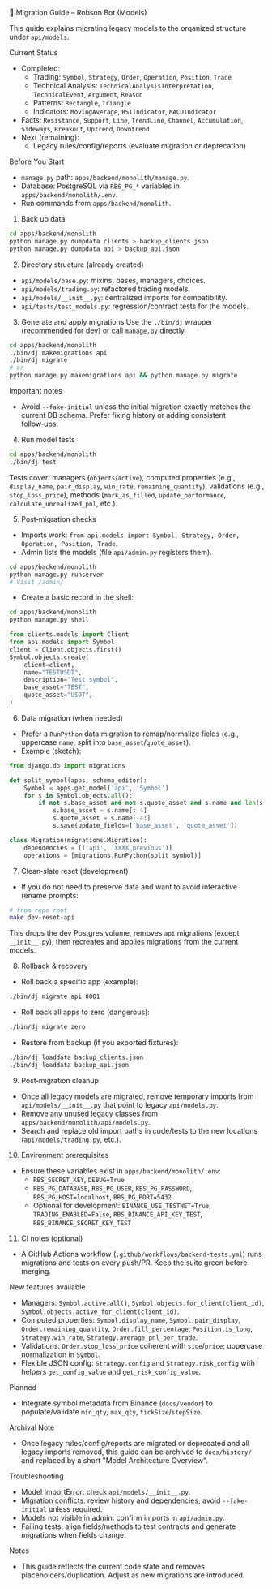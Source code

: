 🚀 Migration Guide – Robson Bot (Models)

This guide explains migrating legacy models to the organized structure under `api/models`.

Current Status
- Completed:
  - Trading: `Symbol`, `Strategy`, `Order`, `Operation`, `Position`, `Trade`
  - Technical Analysis: `TechnicalAnalysisInterpretation`, `TechnicalEvent`, `Argument`, `Reason`
  - Patterns: `Rectangle`, `Triangle`
  - Indicators: `MovingAverage`, `RSIIndicator`, `MACDIndicator`
- Facts: `Resistance`, `Support`, `Line`, `TrendLine`, `Channel`, `Accumulation`, `Sideways`, `Breakout`, `Uptrend`, `Downtrend`
- Next (remaining):
  - Legacy rules/config/reports (evaluate migration or deprecation)

Before You Start
- `manage.py` path: `apps/backend/monolith/manage.py`.
- Database: PostgreSQL via `RBS_PG_*` variables in `apps/backend/monolith/.env`.
- Run commands from `apps/backend/monolith`.

1) Back up data
```bash
cd apps/backend/monolith
python manage.py dumpdata clients > backup_clients.json
python manage.py dumpdata api > backup_api.json
```

2) Directory structure (already created)
- `api/models/base.py`: mixins, bases, managers, choices.
- `api/models/trading.py`: refactored trading models.
- `api/models/__init__.py`: centralized imports for compatibility.
- `api/tests/test_models.py`: regression/contract tests for the models.

3) Generate and apply migrations
Use the `./bin/dj` wrapper (recommended for dev) or call `manage.py` directly.
```bash
cd apps/backend/monolith
./bin/dj makemigrations api
./bin/dj migrate
# or
python manage.py makemigrations api && python manage.py migrate
```
Important notes
- Avoid `--fake-initial` unless the initial migration exactly matches the current DB schema. Prefer fixing history or adding consistent follow‑ups.

4) Run model tests
```bash
cd apps/backend/monolith
./bin/dj test
```
Tests cover: managers (`objects`/`active`), computed properties (e.g., `display_name`, `pair_display`, `win_rate`, `remaining_quantity`), validations (e.g., `stop_loss_price`), methods (`mark_as_filled`, `update_performance`, `calculate_unrealized_pnl`, etc.).

5) Post‑migration checks
- Imports work: `from api.models import Symbol, Strategy, Order, Operation, Position, Trade`.
- Admin lists the models (file `api/admin.py` registers them).
```bash
cd apps/backend/monolith
python manage.py runserver
# Visit /admin/
```
- Create a basic record in the shell:
```bash
cd apps/backend/monolith
python manage.py shell
```
```python
from clients.models import Client
from api.models import Symbol
client = Client.objects.first()
Symbol.objects.create(
    client=client,
    name="TESTUSDT",
    description="Test symbol",
    base_asset="TEST",
    quote_asset="USDT",
)
```

6) Data migration (when needed)
- Prefer a `RunPython` data migration to remap/normalize fields (e.g., uppercase `name`, split into `base_asset`/`quote_asset`).
- Example (sketch):
```python
from django.db import migrations

def split_symbol(apps, schema_editor):
    Symbol = apps.get_model('api', 'Symbol')
    for s in Symbol.objects.all():
        if not s.base_asset and not s.quote_asset and s.name and len(s.name) > 3:
            s.base_asset = s.name[:-4]
            s.quote_asset = s.name[-4:]
            s.save(update_fields=['base_asset', 'quote_asset'])

class Migration(migrations.Migration):
    dependencies = [('api', 'XXXX_previous')]
    operations = [migrations.RunPython(split_symbol)]
```

7) Clean‑slate reset (development)
- If you do not need to preserve data and want to avoid interactive rename prompts:
```bash
# from repo root
make dev-reset-api
```
This drops the dev Postgres volume, removes `api` migrations (except `__init__.py`), then recreates and applies migrations from the current models.

8) Rollback & recovery
- Roll back a specific app (example):
```bash
./bin/dj migrate api 0001
```
- Roll back all apps to zero (dangerous):
```bash
./bin/dj migrate zero
```
- Restore from backup (if you exported fixtures):
```bash
./bin/dj loaddata backup_clients.json
./bin/dj loaddata backup_api.json
```

9) Post‑migration cleanup
- Once all legacy models are migrated, remove temporary imports from `api/models/__init__.py` that point to legacy `api/models.py`.
- Remove any unused legacy classes from `apps/backend/monolith/api/models.py`.
- Search and replace old import paths in code/tests to the new locations (`api/models/trading.py`, etc.).

10) Environment prerequisites
- Ensure these variables exist in `apps/backend/monolith/.env`:
  - `RBS_SECRET_KEY`, `DEBUG=True`
  - `RBS_PG_DATABASE`, `RBS_PG_USER`, `RBS_PG_PASSWORD`, `RBS_PG_HOST=localhost`, `RBS_PG_PORT=5432`
  - Optional for development: `BINANCE_USE_TESTNET=True`, `TRADING_ENABLED=False`, `RBS_BINANCE_API_KEY_TEST`, `RBS_BINANCE_SECRET_KEY_TEST`

11) CI notes (optional)
- A GitHub Actions workflow (`.github/workflows/backend-tests.yml`) runs migrations and tests on every push/PR. Keep the suite green before merging.

New features available
- Managers: `Symbol.active.all()`, `Symbol.objects.for_client(client_id)`, `Symbol.objects.active_for_client(client_id)`.
- Computed properties: `Symbol.display_name`, `Symbol.pair_display`, `Order.remaining_quantity`, `Order.fill_percentage`, `Position.is_long`, `Strategy.win_rate`, `Strategy.average_pnl_per_trade`.
- Validations: `Order.stop_loss_price` coherent with `side`/`price`; uppercase normalization in `Symbol`.
- Flexible JSON config: `Strategy.config` and `Strategy.risk_config` with helpers `get_config_value` and `get_risk_config_value`.

Planned
- Integrate symbol metadata from Binance (`docs/vendor`) to populate/validate `min_qty`, `max_qty`, `tickSize`/`stepSize`.

Archival Note
- Once legacy rules/config/reports are migrated or deprecated and all legacy imports removed,
  this guide can be archived to `docs/history/` and replaced by a short "Model Architecture Overview".

Troubleshooting
- Model ImportError: check `api/models/__init__.py`.
- Migration conflicts: review history and dependencies; avoid `--fake-initial` unless required.
- Models not visible in admin: confirm imports in `api/admin.py`.
- Failing tests: align fields/methods to test contracts and generate migrations when fields change.

Notes
- This guide reflects the current code state and removes placeholders/duplication. Adjust as new migrations are introduced.
